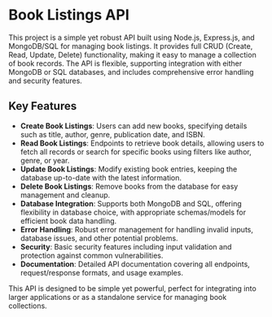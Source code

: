 # Book Listings API

This project is a simple yet robust API built using Node.js, Express.js, and MongoDB/SQL for managing book listings. It provides full CRUD (Create, Read, Update, Delete) functionality, making it easy to manage a collection of book records. The API is flexible, supporting integration with either MongoDB or SQL databases, and includes comprehensive error handling and security features.

## Key Features

- **Create Book Listings**: Users can add new books, specifying details such as title, author, genre, publication date, and ISBN.
- **Read Book Listings**: Endpoints to retrieve book details, allowing users to fetch all records or search for specific books using filters like author, genre, or year.
- **Update Book Listings**: Modify existing book entries, keeping the database up-to-date with the latest information.
- **Delete Book Listings**: Remove books from the database for easy management and cleanup.
- **Database Integration**: Supports both MongoDB and SQL, offering flexibility in database choice, with appropriate schemas/models for efficient book data handling.
- **Error Handling**: Robust error management for handling invalid inputs, database issues, and other potential problems.
- **Security**: Basic security features including input validation and protection against common vulnerabilities.
- **Documentation**: Detailed API documentation covering all endpoints, request/response formats, and usage examples.

This API is designed to be simple yet powerful, perfect for integrating into larger applications or as a standalone service for managing book collections.
